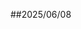 ##2025/06/08

<!--
Stopwatch Timer Commited
ini & grd Commited
Socket_TCP Commited
TextFileRead Commited
-->
